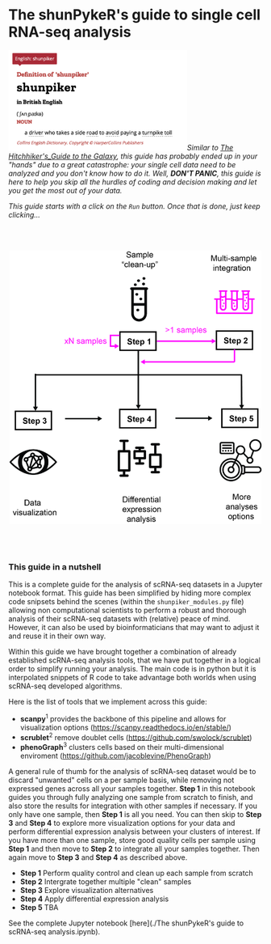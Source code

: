 # The shunPykeR's guide to single cell RNA-seq analysis

<img align="left" src="images/shunpiker_definition_logo.png" height=200 />
<br/><br/><br/><br/><br/><br/><br/><br/><br/><br/>


*Similar to [The Hitchhiker's_Guide to the Galaxy](https://en.wikipedia.org/wiki/The_Hitchhiker%27s_Guide_to_the_Galaxy), this guide has probably ended up in your "hands" due to a great catastrophe: your single cell data need to be analyzed and you don't know how to do it. Well, **DON'T PANIC**, this guide is here to help you skip all the hurdles of coding and decision making and let you get the most out of your data.*

*This guide starts with a click on the `Run` button. Once that is done, just keep clicking...*

<br/><br/>
<p align="center"> <img src="images/shunpiker_infographic.jpg" width=500/> </p>
<br/><br/>


###  This guide in a nutshell


This is a complete guide for the analysis of scRNA-seq datasets in a Jupyter notebook format. This guide has been simplified by hiding more complex code snipsets behind the scenes (within the `shunpiker_modules.py` file) allowing non computational scientists to perform a robust and thorough analysis of their scRNA-seq datasets with (relative) peace of mind. However, it can also be used by bioinformaticians that may want to adjust it and reuse it in their own way. 

Within this guide we have brought together a combination of already established scRNA-seq analysis tools, that we have put together in a logical order to simplify running your analysis. The main code is in python but it is interpolated snippets of R code to take advantage both worlds when using scRNA-seq developed algorithms.

Here is the list of tools that we implement across this guide:
- **scanpy**<sup>1</sup> provides the backbone of this pipeline and allows for visualization options (https://scanpy.readthedocs.io/en/stable/)
- **scrublet**<sup>2</sup> remove doublet cells (https://github.com/swolock/scrublet)
- **phenoGraph**<sup>3</sup> clusters cells based on their multi-dimensional enviroment (https://github.com/jacoblevine/PhenoGraph)


A general rule of thumb for the analysis of scRNA-seq dataset would be to discard "unwanted" cells on a per sample basis, while removing not expressed genes across all your samples together. **Step 1** in this notebook guides you through fully analyzing one sample from scratch to finish, and also store the results for integration with other samples if necessary. If you only have one sample, then **Step 1** is all you need. You can then skip to **Step 3** and **Step 4** to explore more visualization options for your data and perform differential expression analysis between your clusters of interest. If you have more than one sample, store good quality cells per sample using **Step 1** and then move to **Step 2** to integrate all your samples together. Then again move to **Step 3** and **Step 4** as described above. 


- **Step 1** Perform quality control and clean up each sample from scratch
- **Step 2** Intergrate together multiple "clean" samples
- **Step 3** Explore visualization alternatives
- **Step 4** Apply differential expression analysis
- **Step 5** TBA


See the complete Jupyter notebook [here](./The shunPykeR's guide to scRNA-seq analysis.ipynb).
